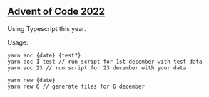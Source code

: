## [Advent of Code 2022](https://adventofcode.com/2022)

Using Typescript this year.

Usage:

```
yarn aoc {date} {test?}
yarn aoc 1 test // run script for 1st december with test data
yarn aoc 23 // run script for 23 december with your data

yarn new {date}
yarn new 6 // generate files for 6 december
```
